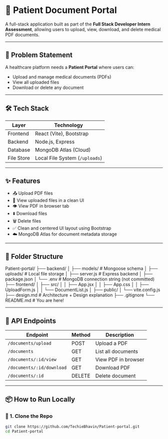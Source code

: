 # 🏥 Patient Document Portal

A full-stack application built as part of the **Full Stack Developer Intern Assessment**, allowing users to upload, view, download, and delete medical PDF documents.

---

## 📌 Problem Statement

A healthcare platform needs a **Patient Portal** where users can:
- Upload and manage medical documents (PDFs)
- View all uploaded files
- Download or delete any document

---

## 🛠 Tech Stack

| Layer     | Technology              |
|-----------|--------------------------|
| Frontend  | React (Vite), Bootstrap  |
| Backend   | Node.js, Express         |
| Database  | MongoDB Atlas (Cloud)    |
| File Store| Local File System (`/uploads`) |

---

## ✨ Features

- 📤 Upload PDF files
- 📄 View uploaded files in a clean UI
- 👁️ View PDF in browser tab
- ⬇️ Download files
- 🗑️ Delete files
- ✅ Clean and centered UI layout using Bootstrap
- ☁️ MongoDB Atlas for document metadata storage

---

## 📂 Folder Structure

Patient-portal/
├── backend/
│ ├── models/ # Mongoose schema
│ ├── uploads/ # Local file storage
│ ├── server.js # Express backend
│ ├── package.json
│ └── .env # MongoDB connection string (not committed)
├── frontend/
│ ├── src/
│ │ ├── App.jsx
│ │ ├── App.css
│ │ ├── UploadForm.js
│ │ └── DocumentList.js
│ ├── public/
│ └── vite.config.js
├── design.md # Architecture + Design explanation
├── .gitignore
└── README.md # You are here!


---

## 🔗 API Endpoints

| Endpoint                     | Method | Description               |
|------------------------------|--------|---------------------------|
| `/documents/upload`          | POST   | Upload a PDF              |
| `/documents`                 | GET    | List all documents        |
| `/documents/:id/view`        | GET    | View PDF in browser       |
| `/documents/:id/download`    | GET    | Download PDF              |
| `/documents/:id`             | DELETE | Delete document           |

---

## 📦 How to Run Locally

### 🔹 1. Clone the Repo

```bash
git clone https://github.com/TechieBhavin/Patient-portal.git
cd Patient-portal

